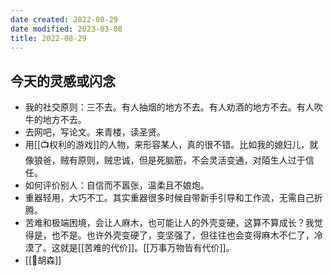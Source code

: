 ```yaml
---
date created: 2022-08-29
date modified: 2023-03-08
title: 2022-08-29
---
```


## 今天的灵感或闪念

- 我的社交原则：三不去。有人抽烟的地方不去。有人劝酒的地方不去。有人吹牛的地方不去。
- 去网吧，写论文。来青楼，读圣贤。
- 用[[📺权利的游戏]]的人物，来形容某人，真的很不错。比如我的媳妇儿，就像狼爸，贼有原则，贼忠诚，但是死脑筋，不会灵活变通，对陌生人过于信任。
- 如何评价别人：自信而不嚣张，温柔且不娘炮。
- 重器轻用，大巧不工。其实重器很多时候自带新手引导和工作流，无需自己折腾。
- 苦难和极端困境，会让人麻木，也可能让人的外壳变硬，这算不算成长？我觉得是，也不是。也许外壳变硬了，变坚强了，但往往也会变得麻木不仁了，冷漠了。这就是[[苦难的代价]]。[[万事万物皆有代价]]。
- [[🧑胡森]]
